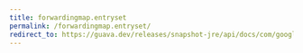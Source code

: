```yaml
---
title: forwardingmap.entryset
permalink: /forwardingmap.entryset/
redirect_to: https://guava.dev/releases/snapshot-jre/api/docs/com/google/common/collect/ForwardingMap.html#entrySet--
---
```

